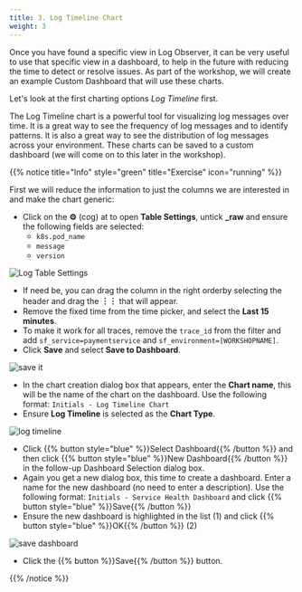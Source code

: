 ```yaml
---
title: 3. Log Timeline Chart
weight: 3
---
```

Once you have found a specific view in Log Observer, it can be very useful to use that specific view in a dashboard, to help in the future with reducing the time to detect or resolve issues.
As part of the workshop, we will create an example Custom Dashboard that will use these charts.

Let's look at the first charting options *Log Timeline* first.

The Log Timeline chart is a powerful tool for visualizing log messages over time. It is a great way to see the frequency of log messages and to identify patterns. It is also a great way to see the distribution of log messages across your environment. These charts can be saved to a custom dashboard (we will come on to this later in the workshop).

{{% notice title="Info" style="green" title="Exercise" icon="running" %}}

First we will reduce the information to just the columns we are interested in and make the chart generic:

* Click on the **⚙️** (cog) at to open **Table Settings**, untick **_raw** and ensure the following fields are selected:
  * `k8s.pod_name`
  * `message`
  * `version`

![Log Table Settings](../images/log-observer-table.png)

* If need be, you can drag the column in the right orderby selecting the header and drag the **︙︙** that will appear.
* Remove the fixed time from the time picker, and select the **Last 15 minutes**.
* To make it work for all traces, remove the `trace_id` from the filter and add `sf_service=paymentservice` and `sf_environment=[WORKSHOPNAME]`.
* Click **Save** and select **Save to Dashboard**.

![save it](../images/save-query.png)

* In the chart creation dialog box that appears, enter the **Chart name**, this will be the name of the chart on the dashboard. Use the following format: `Initials - Log Timeline Chart`
* Ensure **Log Timeline** is selected as the **Chart Type**.

![log timeline](../images/log-timeline.png?width=20vw)

* Click {{% button style="blue" %}}Select Dashboard{{% /button %}} and then click {{% button style="blue" %}}New Dashboard{{% /button %}} in the follow-up Dashboard Selection dialog box.
* Again you get a new dialog box, this time to create a dashboard. Enter a name for the new dashboard (no need to enter a description). Use the following format: `Initials - Service Health Dashboard` and click {{% button style="blue" %}}Save{{% /button %}}
* Ensure the new dashboard is highlighted in the list (1) and click {{% button style="blue" %}}OK{{% /button %}} (2)

![save dashboard](../images/dashboard-save.png?width=40vw)

* Click the {{% button %}}Save{{% /button %}} button.

{{% /notice %}}
